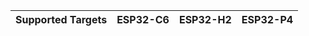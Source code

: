 | Supported Targets | ESP32-C6 | ESP32-H2 | ESP32-P4 |
| ----------------- | -------- | -------- | -------- |

